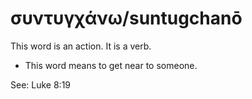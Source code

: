 # συντυγχάνω/suntugchanō
This word is an action. It is a verb.

* This word means to get near to someone.

See: Luke 8:19
